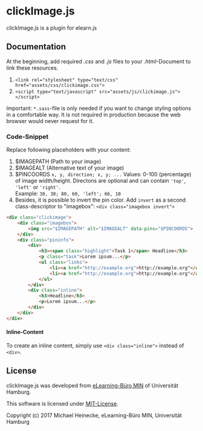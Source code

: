 # clickImage.js

clickImage.js is a plugin for elearn.js


## Documentation

At the beginning, add required *.css* and *.js* files to your *.html*-Document to link these resources.

1. `<link rel="stylesheet" type="text/css" href="assets/css/clickimage.css">`
2. `<script type="text/javascript" src="assets/js/clickimage.js"></script>`

Important: `*.sass`-file is only needed if you want to change styling options in a comfortable way. It is not required in production because the web browser would never request for it.

### Code-Snippet

Replace following placeholders with your content:

1. $IMAGEPATH (Path to your image)
2. $IMAGEALT (Alternative text of your image)
3. $PINCOORDS `x, y, direction; x, y; ...` Values: 0-100 (percentage) of image width/height. Directons are optional and can contain `'top'`, `'left'` or `'right'`.  
    Example: `30, 30; 80, 60, 'left'; 66, 10`
4. Besides, it is possible to invert the pin color. Add `invert` as a second class-descriptor to "imagebox": `<div class="imagebox invert">`

```html
<div class="clickimage">
    <div class="imagebox">
        <img src="$IMAGEPATH" alt="$IMAGEALT" data-pins="$PINCOORDS">
    </div>
    <div class="pininfo">
        <div>
            <h3><span class="highlight">Task 1</span> Headline</h3>
            <p class="task">Lorem ipsum...</p>
            <ul class="links">
                <li><a href="http://example.org">http://example.org"</a><br>Lorem ipsum</li>
                <li><a href="http://example.org">http://example.org"</a><br>Lorem ipsum</li>
            </ul>
        </div>
        <div class="inline">
            <h3>Headline</h3>
            <p>Lorem ipsum...</p>
        </div>
    </div>
</div>
```


#### Inline-Content

To create an inline content, simply use `<div class="inline">` instead of `<div>`.


## License

clickImage.js was developed from [eLearning-Büro MIN](https://www.min.uni-hamburg.de/studium/elearning.html) of Universität Hamburg.

This software is licensed under [MIT-License](http://opensource.org/licenses/mit-license.php).

Copyright (c) 2017 Michael Heinecke, eLearning-Büro MIN, Universität Hamburg
